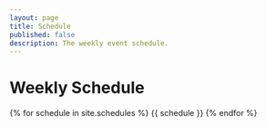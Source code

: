 ```yaml
---
layout: page
title: Schedule
published: false
description: The weekly event schedule.
---
```


# Weekly Schedule

{% for schedule in site.schedules %}
{{ schedule }}
{% endfor %}

